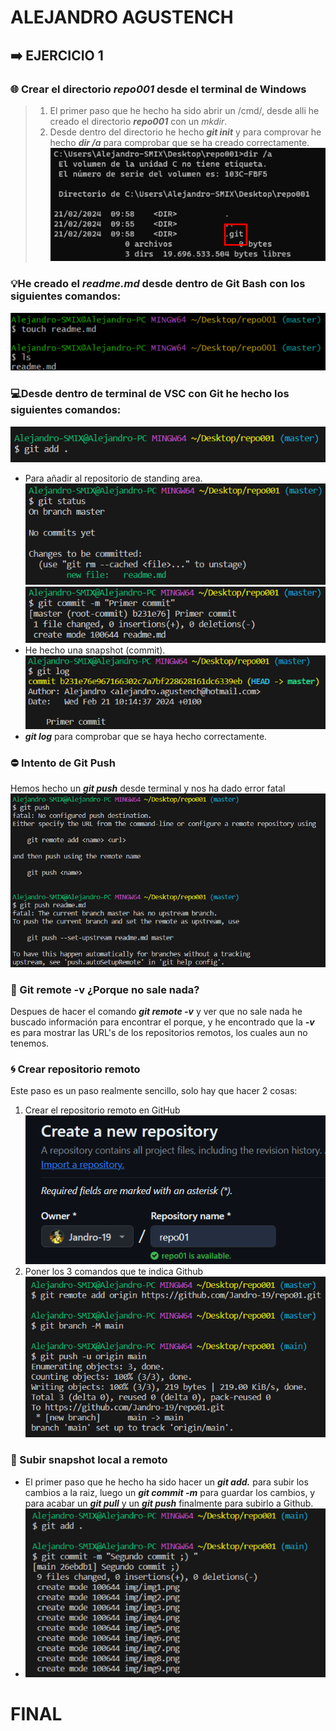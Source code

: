 # ALEJANDRO AGUSTENCH
## ➡️​ EJERCICIO 1
  ### 🌐 Crear el directorio ***repo001*** desde el terminal de Windows ​
  > 1.  El primer paso que he hecho ha sido abrir un /cmd/, desde alli he creado el directorio ___repo001___ con un *mkdir*.
  >2. Desde dentro del directorio he hecho ***git init*** y para comprovar he hecho ***dir /a*** para comprobar que se ha creado correctamente. ![text](img/img5.png)

### ​💡​ He creado el ***readme.md*** desde dentro de Git Bash con los siguientes comandos: ​
 ![text](img/img6.png) 
  
### ​​💻​ Desde dentro de terminal de VSC con Git he hecho los siguientes comandos:
![alt text](img/img1.png)
+ Para añadir al repositorio de standing area.
![texto](img/img2.png)
![texto](img/img3.png)
+ He hecho una snapshot (commit).
![texto](img/img4.png)
+ ***git log*** para comprobar que se haya hecho correctamente.
  
### ​​​⛔​ Intento de Git Push
Hemos hecho un ***git push*** desde terminal y nos ha dado error fatal
![text](img/img7.png)
### ​​​​🔁​ Git remote -v ¿Porque no sale nada?
Despues de hacer el comando ***git remote -v*** y ver que no sale nada he buscado información para encontrar el porque, y he encontrado que la ***-v*** es para mostrar las URL's de los repositorios remotos, los cuales aun no tenemos.
### ​​​​​🌀​ Crear repositorio remoto
Este paso es un paso realmente sencillo, solo hay que hacer 2 cosas:
1. Crear el repositorio remoto en GitHub
   ![text](img/img8.png)
2. Poner los 3 comandos que te indica Github
   ![text](img/img9.png)
### ​​​​​📲​ Subir snapshot local a remoto
+ El primer paso que he hecho ha sido hacer un  ***git add.*** para subir los cambios a la raiz, luego un ***git commit -m*** para guardar los cambios, y para acabar un ***git pull*** y un ***git push*** finalmente para subirlo a Github.
+ ![text](img/img10.png)


# FINAL
